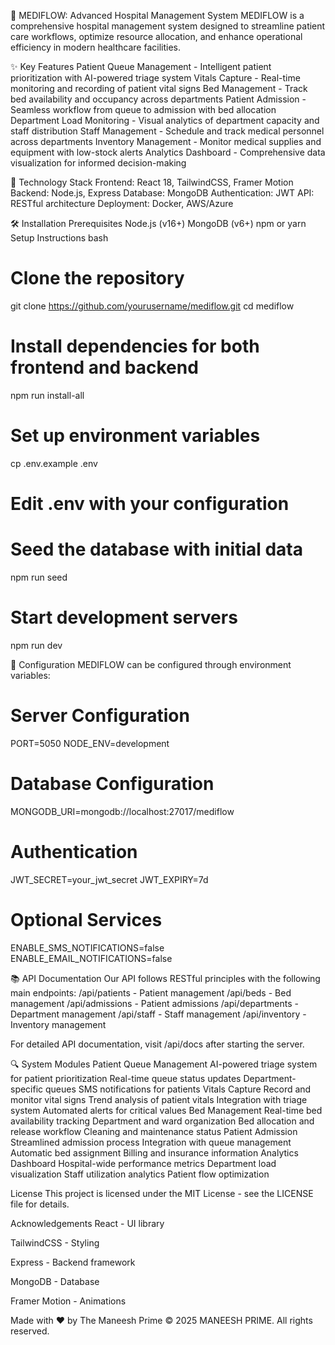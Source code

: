 🏥 MEDIFLOW: Advanced Hospital Management System
MEDIFLOW is a comprehensive hospital management system designed to streamline patient care workflows, optimize resource allocation, and enhance operational efficiency in modern healthcare facilities.

✨ Key Features
Patient Queue Management - Intelligent patient prioritization with AI-powered triage system
Vitals Capture - Real-time monitoring and recording of patient vital signs
Bed Management - Track bed availability and occupancy across departments
Patient Admission - Seamless workflow from queue to admission with bed allocation
Department Load Monitoring - Visual analytics of department capacity and staff distribution
Staff Management - Schedule and track medical personnel across departments
Inventory Management - Monitor medical supplies and equipment with low-stock alerts
Analytics Dashboard - Comprehensive data visualization for informed decision-making

🚀 Technology Stack
Frontend: React 18, TailwindCSS, Framer Motion
Backend: Node.js, Express
Database: MongoDB
Authentication: JWT
API: RESTful architecture
Deployment: Docker, AWS/Azure

🛠️ Installation
Prerequisites
Node.js (v16+)
MongoDB (v6+)
npm or yarn
Setup Instructions
bash

# Clone the repository
git clone https://github.com/yourusername/mediflow.git
cd mediflow

# Install dependencies for both frontend and backend
npm run install-all

# Set up environment variables
cp .env.example .env
# Edit .env with your configuration

# Seed the database with initial data
npm run seed

# Start development servers
npm run dev


🔧 Configuration
MEDIFLOW can be configured through environment variables:
# Server Configuration
PORT=5050
NODE_ENV=development
# Database Configuration
MONGODB_URI=mongodb://localhost:27017/mediflow
# Authentication
JWT_SECRET=your_jwt_secret
JWT_EXPIRY=7d
# Optional Services
ENABLE_SMS_NOTIFICATIONS=false
ENABLE_EMAIL_NOTIFICATIONS=false

📚 API Documentation
Our API follows RESTful principles with the following main endpoints:
/api/patients - Patient management
/api/beds - Bed management
/api/admissions - Patient admissions
/api/departments - Department management
/api/staff - Staff management
/api/inventory - Inventory management

For detailed API documentation, visit /api/docs after starting the server.

🔍 System Modules
Patient Queue Management
AI-powered triage system for patient prioritization
Real-time queue status updates
Department-specific queues
SMS notifications for patients
Vitals Capture
Record and monitor vital signs
Trend analysis of patient vitals
Integration with triage system
Automated alerts for critical values
Bed Management
Real-time bed availability tracking
Department and ward organization
Bed allocation and release workflow
Cleaning and maintenance status
Patient Admission
Streamlined admission process
Integration with queue management
Automatic bed assignment
Billing and insurance information
Analytics Dashboard
Hospital-wide performance metrics
Department load visualization
Staff utilization analytics
Patient flow optimization
    
License
This project is licensed under the MIT License - see the LICENSE file for details.

Acknowledgements
React - UI library

TailwindCSS - Styling

Express - Backend framework

MongoDB - Database

Framer Motion - Animations

Made with ❤️ by The Maneesh Prime 
© 2025 MANEESH PRIME. All rights reserved.
